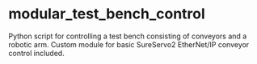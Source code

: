 # modular_test_bench_control
Python script for controlling a test bench consisting of conveyors and a robotic arm. Custom module for basic SureServo2 EtherNet/IP conveyor control included.
